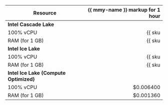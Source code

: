 | Resource | {{ mmy-name }} markup for 1 hour |
| ------------- | -----------------------------------------------------------: |
| **Intel Cascade Lake** |
| 100% vCPU | {{ sku|USD|mdb.cluster.mysql.v2.cpu.c100.dedicated|string }} |
| RAM (for 1 GB) | {{ sku|USD|mdb.cluster.mysql.v2.ram.dedicated|string }} |
| **Intel Ice Lake** |
| 100% vCPU | {{ sku|USD|mdb.cluster.mysql.v3.cpu.c100.dedicated|string }} |
| RAM (for 1 GB) | {{ sku|USD|mdb.cluster.mysql.v3.ram.dedicated|string }} |
| **Intel Ice Lake (Compute Optimized)** |
| 100% vCPU | $0.006400 |
| RAM (for 1 GB) | $0.001360 |

